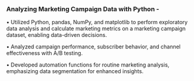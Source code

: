 ### **Analyzing Marketing Campaign Data with Python -**

•	Utilized Python, pandas, NumPy, and matplotlib to perform exploratory data analysis and calculate marketing metrics on a marketing campaign dataset, enabling data-driven decisions.

•	Analyzed campaign performance, subscriber behavior, and channel effectiveness with A/B testing.

•	Developed automation functions for routine marketing analysis, emphasizing data segmentation for enhanced insights.

